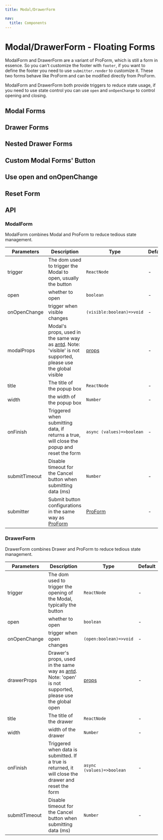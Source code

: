 ```yaml
---
title: Modal/DrawerForm

nav:
  title: Components
---
```


# Modal/DrawerForm - Floating Forms

ModalForm and DrawerForm are a variant of ProForm, which is still a form in essence. So you can't customize the footer with `footer`, if you want to define the footer you need to use `submitter.render` to customize it. These two forms behave like ProForm and can be modified directly from ProForm.

ModalForm and DrawerForm both provide triggers to reduce state usage, if you need to use state control you can use `open` and `onOpenChange` to control opening and closing.

## Modal Forms

<code src="./demos/modal-form.tsx" background="hsl(220,23%,97%)" oldtitle="Modal Forms"></code>

## Drawer Forms

<code src="./demos/drawer-form.tsx" background="hsl(220,23%,97%)" oldtitle="Drawer Forms"></code>

## Nested Drawer Forms

<code src="./demos/drawer-form-nested.tsx" debug background="hsl(220,23%,97%)" oldtitle="Drawer Forms"></code>

## Custom Modal Forms' Button

<code src="./demos/modal-form-submitter.tsx" background="hsl(220,23%,97%)" oldtitle="Custom Modal Forms' Button"></code>

## Use open and onOpenChange

<code src="./demos/visible-on-visible-change.tsx" background="hsl(220,23%,97%)" oldtitle="Use open and onOpenChange"></code>

## Reset Form

<code src="./demos/modal-form-reset.tsx" background="hsl(220,23%,97%)" oldtitle="Reset Form"></code>

## API

### ModalForm

ModalForm combines Modal and ProForm to reduce tedious state management.

| Parameters | Description | Type | Default |
| --- | --- | --- | --- |
| trigger | The dom used to trigger the Modal to open, usually the button | `ReactNode` | - |
| open | whether to open | `boolean` | - |
| onOpenChange | trigger when visible changes | `(visible:boolean)=>void` | - |
| modalProps | Modal's props, used in the same way as [antd](https://ant.design/components/modal/). Note: 'visible' is not supported, please use the global visible | [props](https://ant.design/components/modal/#API) | - |
| title | The title of the popup box | `ReactNode` | - |
| width | the width of the popup box | `Number` | - |
| onFinish | Triggered when submitting data, if returns a true, will close the popup and reset the form | `async (values)=>boolean` | - |
| submitTimeout | Disable timeout for the Cancel button when submitting data (ms) | `Number` | - |
| submitter | Submit button configurations in the same way as [ProForm](https://procomponents.ant.design/components/form) | [ProForm](https://procomponents.ant.design/components/form) | - |

### DrawerForm

DrawerForm combines Drawer and ProForm to reduce tedious state management.

| Parameters | Description | Type | Default |
| --- | --- | --- | --- |
| trigger | The dom used to trigger the opening of the Modal, typically the button | `ReactNode` | - |
| open | whether to open | `boolean` | - |
| onOpenChange | trigger when open changes | `(open:boolean)=>void` | - |
| drawerProps | Drawer's props, used in the same way as [antd](https://ant.design/components/drawer/). Note: 'open' is not supported, please use the global open | [props](https://ant.design/components/drawer/#API) | - |
| title | The title of the drawer | `ReactNode` | - |
| width | width of the drawer | `Number` | - |
| onFinish | Triggered when data is submitted. If a true is returned, it will close the drawer and reset the form | `async (values)=>boolean` | - |
| submitTimeout | Disable timeout for the Cancel button when submitting data (ms) | `Number` | - |
